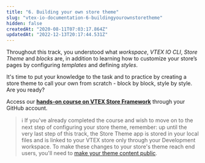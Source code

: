 ```yaml
---
title: "6. Building your own store theme"
slug: "vtex-io-documentation-6-buildingyourownstoretheme"
hidden: false
createdAt: "2020-08-11T07:03:17.864Z"
updatedAt: "2022-12-13T20:17:44.531Z"
---
```

Throughout this track, you understood what *workspace*, *VTEX IO CLI*, *Store Theme* and *blocks* are, in addition to learning how to customize your store’s pages by configuring *templates* and defining *styles*.

It's time to put your knowledge to the task and to practice by creating a store theme to call your own from scratch - block by block, style by style. Are you ready?

Access our [**hands-on course on VTEX Store Framework**](http://lab.github.com/vtex-trainings/store-framework) through your GitHub account.

> ℹ️ If you've already completed the course and wish to move on to the next step of configuring your store theme, remember: up until the very last step of this track, the Store Theme app is stored in your local files and is linked to your VTEX store only through your Development workspace. To make these changes to your store's theme reach end users, you'll need to [make your theme content public](https://developers.vtex.com/docs/guides/vtex-io-documentation-making-your-theme-content-public/).
